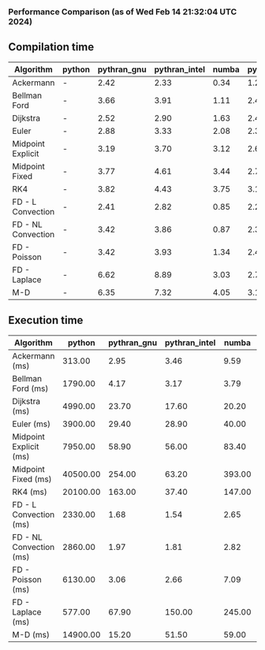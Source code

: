 ### Performance Comparison (as of Wed Feb 14 21:32:04 UTC 2024)
## Compilation time
Algorithm                 | python                    | pythran_gnu               | pythran_intel             | numba                     | pyccel_fortran_gnu        | pyccel_c_gnu              | pyccel_fortran_intel      | pyccel_c_intel           
------------------------- | ------------------------- | ------------------------- | ------------------------- | ------------------------- | ------------------------- | ------------------------- | ------------------------- | -------------------------
Ackermann                 | -                         | 2.42                      | 2.33                      | 0.34                      | 1.29                      | 1.24                      | 1.37                      | 1.39                     
Bellman Ford              | -                         | 3.66                      | 3.91                      | 1.11                      | 2.40                      | 2.54                      | 2.49                      | 3.36                     
Dijkstra                  | -                         | 2.52                      | 2.90                      | 1.63                      | 2.47                      | 2.61                      | 2.65                      | 3.43                     
Euler                     | -                         | 2.88                      | 3.33                      | 2.08                      | 2.36                      | 2.59                      | 2.49                      | 3.36                     
Midpoint Explicit         | -                         | 3.19                      | 3.70                      | 3.12                      | 2.60                      | 2.84                      | 2.76                      | 3.55                     
Midpoint Fixed            | -                         | 3.77                      | 4.61                      | 3.44                      | 2.75                      | 2.94                      | 2.77                      | 3.64                     
RK4                       | -                         | 3.82                      | 4.43                      | 3.75                      | 3.10                      | 3.25                      | 3.20                      | 4.04                     
FD - L Convection         | -                         | 2.41                      | 2.82                      | 0.85                      | 2.29                      | 2.51                      | 2.46                      | 3.27                     
FD - NL Convection        | -                         | 3.42                      | 3.86                      | 0.87                      | 2.32                      | 2.51                      | 2.48                      | 3.28                     
FD - Poisson              | -                         | 3.42                      | 3.93                      | 1.34                      | 2.43                      | 2.63                      | 3.00                      | 3.34                     
FD - Laplace              | -                         | 6.62                      | 8.89                      | 3.03                      | 2.75                      | 2.96                      | 3.02                      | 3.82                     
M-D                       | -                         | 6.35                      | 7.32                      | 4.05                      | 3.12                      | 3.13                      | 3.30                      | 4.23                     

## Execution time
Algorithm                 | python                    | pythran_gnu               | pythran_intel             | numba                     | pyccel_fortran_gnu        | pyccel_c_gnu              | pyccel_fortran_intel      | pyccel_c_intel           
------------------------- | ------------------------- | ------------------------- | ------------------------- | ------------------------- | ------------------------- | ------------------------- | ------------------------- | -------------------------
Ackermann (ms)            | 313.00                    | 2.95                      | 3.46                      | 9.59                      | 1.55                      | 1.54                      | 8.40                      | 4.76                     
Bellman Ford (ms)         | 1790.00                   | 4.17                      | 3.17                      | 3.79                      | 2.93                      | 6.00                      | 4.32                      | 18.50                    
Dijkstra (ms)             | 4990.00                   | 23.70                     | 17.60                     | 20.20                     | 19.10                     | 30.40                     | 25.30                     | 22.80                    
Euler (ms)                | 3900.00                   | 29.40                     | 28.90                     | 40.00                     | 14.80                     | 141.00                    | 14.20                     | 127.00                   
Midpoint Explicit (ms)    | 7950.00                   | 58.90                     | 56.00                     | 83.40                     | 23.10                     | 279.00                    | 15.60                     | 251.00                   
Midpoint Fixed (ms)       | 40500.00                  | 254.00                    | 63.20                     | 393.00                    | 76.50                     | 1380.00                   | 60.60                     | 1230.00                  
RK4 (ms)                  | 20100.00                  | 163.00                    | 37.40                     | 147.00                    | 35.00                     | 483.00                    | 38.80                     | 406.00                   
FD - L Convection (ms)    | 2330.00                   | 1.68                      | 1.54                      | 2.65                      | 1.48                      | 1.62                      | 1.30                      | 3.70                     
FD - NL Convection (ms)   | 2860.00                   | 1.97                      | 1.81                      | 2.82                      | 1.81                      | 1.97                      | 1.51                      | 3.74                     
FD - Poisson (ms)         | 6130.00                   | 3.06                      | 2.66                      | 7.09                      | 2.75                      | 3.84                      | 2.59                      | 8.92                     
FD - Laplace (ms)         | 577.00                    | 67.90                     | 150.00                    | 245.00                    | 62.20                     | 254.00                    | 58.30                     | 303.00                   
M-D (ms)                  | 14900.00                  | 15.20                     | 51.50                     | 59.00                     | 53.80                     | 59.50                     | 68.50                     | 61.60                    
